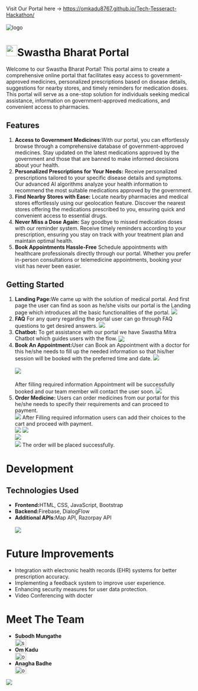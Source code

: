 Visit Our Portal here -> https://omkadu8767.github.io/Tech-Tesseract-Hackathon/
<br>
<br>
![logo](https://github.com/omkadu8767/Tech-Tesseract-Hackathon/blob/main/Readme%20Assests/Anagha%20Badhe%20(1).png)
<h1><img src="https://github.com/omkadu8767/Tech-Tesseract-Hackathon/blob/main/assests/logo.png" height="30">Swastha Bharat Portal</h1>
        <p>Welcome to our Swastha Bharat Portal! This portal aims to create a comprehensive online portal that facilitates easy access to government-approved medicines, personalized prescriptions based on disease details, suggestions for nearby stores, and timely reminders for medication doses. This portal will serve as a one-stop solution for individuals seeking medical assistance, information on government-approved medications, and convenient access to pharmacies.

</p>
 <h2>Features</h2>
        <ol>
            <li><strong>Access to Government Medicines:</strong>With our portal, you can effortlessly browse through a comprehensive database of government-approved medicines. Stay updated on the latest medications approved by the government and those that are banned to make informed decisions about your health.</li>
            <li><strong>Personalized Prescriptions for Your Needs:</strong> Receive personalized prescriptions tailored to your specific disease details and symptoms. Our advanced AI algorithms analyze your health information to recommend the most suitable medications approved by the government.</li>
            <li><strong>Find Nearby Stores with Ease:</strong> Locate nearby pharmacies and medical stores effortlessly using our geolocation feature. Discover the nearest stores offering the medications prescribed to you, ensuring quick and convenient access to essential drugs.
</li>
            <li><strong> Never Miss a Dose Again:</strong> Say goodbye to missed medication doses with our reminder system. Receive timely reminders according to your prescription, ensuring you stay on track with your treatment plan and maintain optimal health.</li>
       <li><strong> Book Appointments Hassle-Free</strong> Schedule appointments with healthcare professionals directly through our portal. Whether you prefer in-person consultations or telemedicine appointments, booking your visit has never been easier.</li>
        </ol>
       <h2>Getting Started</h2>
        <ol>
            <li><strong>Landing Page:</strong>We came up with the solution of medical portal. And first page the user can find as soon as he/she visits our portal is the Landing page which introduces all the basic functionalities of the portal.
            <img src="https://github.com/omkadu8767/Tech-Tesseract-Hackathon/blob/main/Readme%20Assests/landing%20page.png"></li>
            <li><strong>FAQ</strong> For any query regarding the portal user can go through FAQ questions to get desired answers.
             <img src="https://github.com/omkadu8767/Tech-Tesseract-Hackathon/blob/main/Readme%20Assests/FAQ.png"></li>
            <li><strong>Chatbot:</strong> To get assistance with our portal we have Swastha Mitra Chatbot which guides users with the flow.
         <img src="https://github.com/omkadu8767/Tech-Tesseract-Hackathon/blob/main/Readme%20Assests/bot.png" align="center"></li>
            <li><strong>Book An Appointment:</strong>User can Book an Appointment with a doctor for this he/she needs to fill up the needed information so that his/her session will be booked with the preferred time and date.
            <img src="https://github.com/omkadu8767/Tech-Tesseract-Hackathon/blob/main/Readme%20Assests/Book%20an%20appointment.png"><br><br>
            <img src="https://github.com/omkadu8767/Tech-Tesseract-Hackathon/blob/main/Readme%20Assests/Book%20an%20appointment1.png"><br><br>
          After filling required information Appointment will be successfully booked and our team member will contact the user soon.   <img src="https://github.com/omkadu8767/Tech-Tesseract-Hackathon/blob/main/Readme%20Assests/Book%20an%20appointment%202.png"></li>
            <li><strong>Order Medicine:</strong> Users can order medicines from our portal for this he/she needs to specify their requirements and can proceed to payment.<br>
            <img src="https://github.com/omkadu8767/Tech-Tesseract-Hackathon/blob/main/Readme%20Assests/order%20med.png">
            After Filling required information users can add their choices to the cart and proceed with payment.
            <br>
            <img src="https://github.com/omkadu8767/Tech-Tesseract-Hackathon/blob/main/Readme%20Assests/order%20med1.png">
            <img src="https://github.com/omkadu8767/Tech-Tesseract-Hackathon/blob/main/Readme%20Assests/payment.png"><br>
            <img src="https://github.com/omkadu8767/Tech-Tesseract-Hackathon/blob/main/Readme%20Assests/payment1.png"><br>
            <img src="https://github.com/omkadu8767/Tech-Tesseract-Hackathon/blob/main/Readme%20Assests/payment%202.png">
            The order will be placed successfully. </li>
        </ol>
        <h1>Development</h1>
       <h2>Technologies Used</h2>
       <ul>
               <li><strong>Frontend:</strong>HTML, CSS, JavaScript, Bootstrap</li>
                   <li><strong>Backend:</strong>Firebase, DialogFlow</li>
               <li><strong>Additional APIs:</strong>Map API, Razorpay API</li>
               <br>
               <img src="https://github.com/omkadu8767/Tech-Tesseract-Hackathon/blob/main/Readme%20Assests/TECH%20STACK.jpg">
        </ul>
        <h1>Future Improvements</h1>
        <ul>
                <li>Integration with electronic health records (EHR) systems for better prescription accuracy.</li>
                <li>Implementing a feedback system to improve user experience.</li>
                <li>Enhancing security measures for user data protection.</li>
<li>Video Conferencing with docter</li>
        </ul>
        <h1>Meet The Team</h1>
        <ul>
                <li><Strong>Subodh Mungathe</Strong><br>
                <a href="https://www.linkedin.com/in/subodh-munghate-373a54302/?utm_source=share&utm_campaign=share_via&utm_content=profile&utm_medium=android_app" target="blank"><img align="center" src="https://raw.githubusercontent.com/rahuldkjain/github-profile-readme-generator/master/src/images/icons/Social/linked-in-alt.svg" alt="subodh" height="20" width="30" /></a></li>
                <li><strong>Om Kadu</strong><br>
                <a href="https://in.linkedin.com/in/om-kadu-53305425a" target="blank"><img align="center" src="https://raw.githubusercontent.com/rahuldkjain/github-profile-readme-generator/master/src/images/icons/Social/linked-in-alt.svg" alt="om" height="20" width="30" /></a></li>
                <li><strong>Anagha Badhe</strong><br>
                <a href="v" target="blank"><img align="center" src="https://raw.githubusercontent.com/rahuldkjain/github-profile-readme-generator/master/src/images/icons/Social/linked-in-alt.svg" alt="om" height="20" width="30" /></a></li>
        </ul>
        <img src="https://github.com/omkadu8767/Tech-Tesseract-Hackathon/blob/main/Readme%20Assests/team.jpg">

